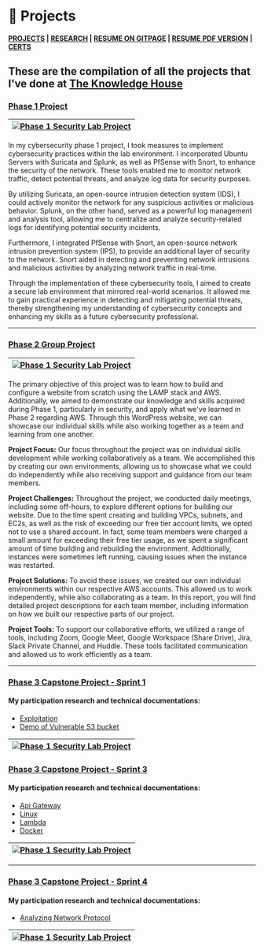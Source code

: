 # 🔭 Projects 

#### [PROJECTS](/emProjects.md) | [RESEARCH](/emResearch.md) | [RESUME ON GITPAGE](/emtechres.md) | [RESUME PDF VERSION](https://drive.google.com/file/d/1djH2eQEjbeZHFHAlqzNrIv9IYX0zOKRc/view?usp=share_link) | [CERTS](https://www.credly.com/users/emilie-dionisio-charriez/badges)<br /> 

## These are the compilation of all the projects that I've done at [The Knowledge House](https://www.theknowledgehouse.org/)

### [Phase 1 Project](/tkhPhase1.md)





| [![Phase 1 Security Lab Project](https://drive.google.com/uc?export=view&id=18p_KGlH43DdAuXH3-GPsYiTfQXMHfIU1)](https://drive.google.com/file/d/1BU9vGP-rplpWunlp1_9la4xD5KDz9dWX/view?usp=share_link) |
| ------------------------------- |





<!--- | [![Penetration Testing Report](https://drive.google.com/uc?export=view&id=10FouwNPct-Rv80WdmlKDnzcorZ8iwdeL)](https://drive.google.com/file/d/1rLXOe8AOHbMTvmWsyNy2t2PijXosd1w8/view?usp=sharing) |
| ------------------------------- | --->


In my cybersecurity phase 1 project, I took measures to implement cybersecurity practices within the lab environment. I incorporated Ubuntu Servers with Suricata and Splunk, as well as PfSense with Snort, to enhance the security of the network. These tools enabled me to monitor network traffic, detect potential threats, and analyze log data for security purposes.

By utilizing Suricata, an open-source intrusion detection system (IDS), I could actively monitor the network for any suspicious activities or malicious behavior. Splunk, on the other hand, served as a powerful log management and analysis tool, allowing me to centralize and analyze security-related logs for identifying potential security incidents.

Furthermore, I integrated PfSense with Snort, an open-source network intrusion prevention system (IPS), to provide an additional layer of security to the network. Snort aided in detecting and preventing network intrusions and malicious activities by analyzing network traffic in real-time.

Through the implementation of these cybersecurity tools, I aimed to create a secure lab environment that mirrored real-world scenarios. It allowed me to gain practical experience in detecting and mitigating potential threats, thereby strengthening my understanding of cybersecurity concepts and enhancing my skills as a future cybersecurity professional.

---



### [Phase 2 Group Project](https://drive.google.com/file/d/1H7zrRbCYTUCK0k_M0hsuTlMP_VulvDS5/view?usp=share_link)





| [![Phase 1 Security Lab Project](https://drive.google.com/uc?export=view&id=1gUD8Zx2H4GErKiNa5m1jRo_TdGIbYq5F)](https://drive.google.com/file/d/1H7zrRbCYTUCK0k_M0hsuTlMP_VulvDS5/view?usp=share_link) |
| ------------------------------- |





The primary objective of this project was to learn how to build and configure a website from scratch using the LAMP stack and AWS. Additionally, we aimed to demonstrate our knowledge and skills acquired during Phase 1, particularly in security, and apply what we've learned in Phase 2 regarding AWS. Through this WordPress website, we can showcase our individual skills while also working together as a team and learning from one another.

**Project Focus:** Our focus throughout the project was on individual skills development while working collaboratively as a team. We accomplished this by creating our own environments, allowing us to showcase what we could do independently while also receiving support and guidance from our team members.

**Project Challenges:** Throughout the project, we conducted daily meetings, including some off-hours, to explore different options for building our website. Due to the time spent creating and building VPCs, subnets, and EC2s, as well as the risk of exceeding our free tier account limits, we opted not to use a shared account. In fact, some team members were charged a small amount for exceeding their free tier usage, as we spent a significant amount of time building and rebuilding the environment. Additionally, instances were sometimes left running, causing issues when the instance was restarted.

**Project Solutions:** To avoid these issues, we created our own individual environments within our respective AWS accounts. This allowed us to work independently, while also collaborating as a team. In this report, you will find detailed project descriptions for each team member, including information on how we built our respective parts of our project.

**Project Tools:** To support our collaborative efforts, we utilized a range of tools, including Zoom, Google Meet, Google Workspace (Share Drive), Jira, Slack Private Channel, and Huddle. These tools facilitated communication and allowed us to work efficiently as a team.


---



### [Phase 3 Capstone Project - Sprint 1](https://github.com/cybertrainingrange/redteam)
#### My participation research and technical documentations:
- [Exploitation](https://github.com/cybertrainingrange/redteam/blob/main/Exploit_edionisio.md)
- [Demo of Vulnerable S3 bucket](https://github.com/cybertrainingrange/redteam/blob/main/Vulnerable_s3bucket_edionisio.md)


| [![Phase 1 Security Lab Project](https://drive.google.com/uc?export=view&id=1Vq9GLZNZMzQ3swg0GTdN7_PH5nfTSBFm)](https://github.com/cybertrainingrange/redteam) |
| ------------------------------- |

### [Phase 3 Capstone Project - Sprint 3](https://github.com/cybertrainingrange/ctre-team-a)
#### My participation research and technical documentations:
- [Api Gateway](https://github.com/cybertrainingrange/ctre-team-a/blob/main/apigateway.md)
- [Linux](https://github.com/cybertrainingrange/ctre-team-a/blob/main/linux.md)
- [Lambda](https://github.com/cybertrainingrange/ctre-team-a/blob/main/lambda.md)
- [Docker](https://github.com/cybertrainingrange/ctre-team-a/blob/main/docker.md)


| [![Phase 1 Security Lab Project](https://drive.google.com/uc?export=view&id=1fDEySru5fV2hZtmKGcYd8_Z1-9Km-PKW)](https://github.com/cybertrainingrange/redteam) |
| ------------------------------- |

---

### [Phase 3 Capstone Project - Sprint 4](https://github.com/cybertrainingrange/Sprint4)
#### My participation research and technical documentations:
- [Analyzing Network Protocol](https://github.com/cybertrainingrange/Sprint4/blob/main/AnalyzingNetworkProtocols.md)



| [![Phase 1 Security Lab Project](https://drive.google.com/uc?export=view&id=1DoTzhRQq-dKvKxvWKMthoUkn84xqpnwL)](https://github.com/cybertrainingrange/Sprint4) |
| ------------------------------- |



